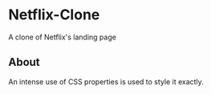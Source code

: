 # Netflix-Clone

A clone of Netflix's landing page

## About

An intense use of CSS properties is used to style it exactly.
